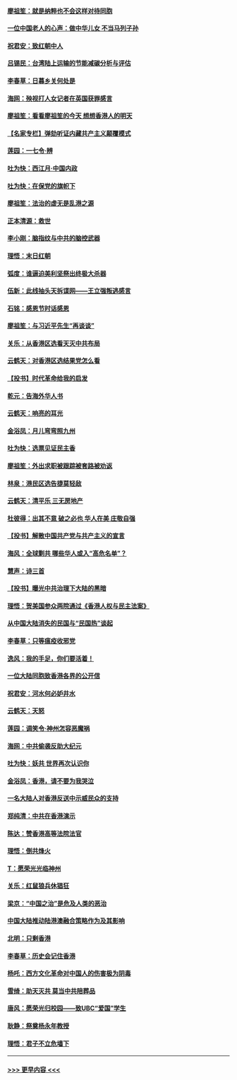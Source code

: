 #### [廖祖笙：就是纳粹也不会这样对待同胞](../pages/nsc993/n11697658.md?t=12040144) 
#### [一位中国老人的心声：做中华儿女 不当马列子孙](../pages/nsc993/n11697525.md?t=12040144) 
#### [祝君安：致红朝中人](../pages/nsc993/n11697518.md?t=12040144) 
#### [吕锡民：台湾陆上运输的节能减碳分析与评估](../pages/nsc993/n11694983.md?t=12040144) 
#### [李春草：日暮乡关何处是](../pages/nsc993/n11694805.md?t=12040144) 
#### [海网：殃视打人女记者在英国获罪感言](../pages/nsc993/n11693832.md?t=12040144) 
#### [廖祖笙：看看廖祖笙的今天 想想香港人的明天](../pages/nsc993/n11693707.md?t=12040144) 
#### [【名家专栏】弹劾听证内藏共产主义颠覆模式](../pages/nsc993/n11693563.md?t=12040144) 
#### [莲园：一七令‧辨](../pages/nsc993/n11692558.md?t=12040144) 
#### [吐为快：西江月·中国内政](../pages/nsc993/n11692071.md?t=12040144) 
#### [吐为快：在保党的旗帜下](../pages/nsc993/n11691188.md?t=12040144) 
#### [廖祖笙：法治的虚无是乱港之源](../pages/nsc993/n11690605.md?t=12040144) 
#### [正本清源：救世](../pages/nsc993/n11689134.md?t=12040144) 
#### [李小刚：脑指纹与中共的脑控武器](../pages/nsc993/n11688900.md?t=12040144) 
#### [理悟：末日红朝](../pages/nsc993/n11688829.md?t=12040144) 
#### [弧度：谁逼迫美利坚祭出终极大杀器](../pages/nsc993/n11688735.md?t=12040144) 
#### [伍新：此线抽头天拆谍网——王立强叛逃感言](../pages/nsc993/n11687981.md?t=12040144) 
#### [石铭：感恩节时话感恩](../pages/nsc993/n11687568.md?t=12040144) 
#### [廖祖笙：与习近平先生“再谈谈”](../pages/nsc993/n11687005.md?t=12040144) 
#### [关乐：从香港区选看天灭中共布局](../pages/nsc993/n11686647.md?t=12040144) 
#### [云鹤天：对香港区选结果党怎么看](../pages/nsc993/n11686216.md?t=12040144) 
#### [【投书】时代革命给我的启发](../pages/nsc993/n11684287.md?t=12040144) 
#### [乾元：告海外华人书](../pages/nsc993/n11684044.md?t=12040144) 
#### [云鹤天：响亮的耳光](../pages/nsc993/n11684254.md?t=12040144) 
#### [金浴凤：月儿弯弯照九州](../pages/nsc993/n11684231.md?t=12040144) 
#### [吐为快：选票见证民主香](../pages/nsc993/n11684206.md?t=12040144) 
#### [廖祖笙：外出求职被跟踪被套路被劝返](../pages/nsc993/n11683874.md?t=12040144) 
#### [林泉：港民区选告捷莫轻敌](../pages/nsc993/n11683930.md?t=12040144) 
#### [云鹤天：清平乐 三无房地产](../pages/nsc993/n11681521.md?t=12040144) 
#### [杜彼得：出其不意 破之必也 华人在美 庄敬自强](../pages/nsc993/n11679554.md?t=12040144) 
#### [【投书】解散中国共产党与共产主义的宣言](../pages/nsc993/n11679177.md?t=12040144) 
#### [海风：全球剿共 哪些华人或入“高危名单”？](../pages/nsc993/n11678617.md?t=12040144) 
#### [慧声：诗三首](../pages/nsc993/n11678848.md?t=12040144) 
#### [【投书】曝光中共治理下大陆的黑暗](../pages/nsc993/n11678674.md?t=12040144) 
#### [理悟：贺美国参众两院通过《香港人权与民主法案》](../pages/nsc993/n11678104.md?t=12040144) 
#### [从中国大陆消失的民国与“民国热”谈起](../pages/nsc993/n11678075.md?t=12040144) 
#### [李春草：只等瘟疫收邪党](../pages/nsc993/n11677308.md?t=12040144) 
#### [逸风：我的手足，你们要活着！](../pages/nsc993/n11676352.md?t=12040144) 
#### [一位大陆同胞致香港各界的公开信](../pages/nsc993/n11675761.md?t=12040144) 
#### [祝君安：河水何必妒井水](../pages/nsc993/n11675746.md?t=12040144) 
#### [云鹤天：天怒](../pages/nsc993/n11675718.md?t=12040144) 
#### [莲园：调笑令‧神州怎容恶魔祸](../pages/nsc993/n11675648.md?t=12040144) 
#### [海网：中共偷袭反助大纪元](../pages/nsc993/n11673515.md?t=12040144) 
#### [吐为快：妖共 世界再次认识你](../pages/nsc993/n11673506.md?t=12040144) 
#### [金浴凤：香港，请不要为我哭泣](../pages/nsc993/n11673248.md?t=12040144) 
#### [一名大陆人对香港反送中示威民众的支持](../pages/nsc993/n11672615.md?t=12040144) 
#### [郑纯清：中共在香港演示](../pages/nsc993/n11670539.md?t=12040144) 
#### [陈达：赞香港高等法院法官](../pages/nsc993/n11669542.md?t=12040144) 
#### [理悟：倒共烽火](../pages/nsc993/n11668844.md?t=12040144) 
#### [T：愿荣光光临神州](../pages/nsc993/n11668421.md?t=12040144) 
#### [关乐：红鼠狼兵休猖狂](../pages/nsc993/n11668378.md?t=12040144) 
#### [梁京：“中国之治”是危及人类的恶治](../pages/nsc993/n11668328.md?t=12040144) 
#### [中国大陆推动陆港澳融合策略作为及其影响](../pages/nsc993/n11668157.md?t=12040144) 
#### [北明：只剩香港](../pages/nsc993/n11668002.md?t=12040144) 
#### [李春草：历史会记住香港](../pages/nsc993/n11667927.md?t=12040144) 
#### [杨吒：西方文化革命对中国人的伤害极为阴毒](../pages/nsc993/n11664521.md?t=12040144) 
#### [雪绮：助天灭共 莫当中共陪葬品](../pages/nsc993/n11662650.md?t=12040144) 
#### [唐风：愿荣光归校园——致UBC“爱国”学生](../pages/nsc993/n11662194.md?t=12040144) 
#### [耿静：祭奠杨永年教授](../pages/nsc993/n11662514.md?t=12040144) 
#### [理悟：君子不立危墙下](../pages/nsc993/n11662172.md?t=12040144) 

----
#### [ >>> 更早内容 <<< ](../indexes/nsc993-earlier.md)
